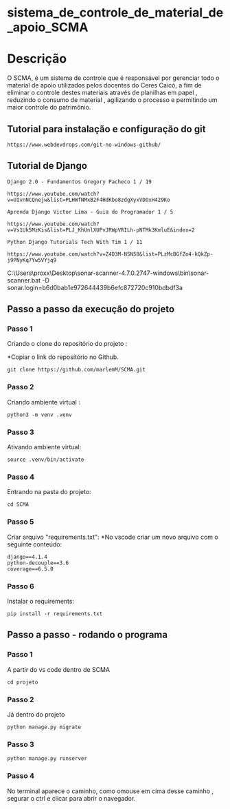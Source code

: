 # sistema_de_controle_de_material_de_apoio_SCMA

# Descrição
O SCMA, é um sistema de controle que é responsável por gerenciar todo o material de apoio utilizados pelos docentes do Ceres Caicó, a fim de eliminar o controle destes materiais através de planilhas em papel , reduzindo o consumo de material , agilizando o processo e permitindo um maior controle do patrimônio.


## Tutorial para instalação e configuração do git 

    https://www.webdevdrops.com/git-no-windows-github/

## Tutorial de Django

    Django 2.0 - Fundamentos Gregory Pacheco 1 / 19

    https://www.youtube.com/watch?v=UIvnNCQnejw&list=PLHWfNMxB2F4HdKbo8zdgXyxVDOxH429Ko

    Aprenda Django Victor Lima - Guia do Programador 1 / 5

    https://www.youtube.com/watch?v=Vs1Uk5MzKis&list=PLJ_KhUnlXUPvJRWpVRILh-pNTMk3KmluE&index=2

    Python Django Tutorials Tech With Tim 1 / 11

    https://www.youtube.com/watch?v=Z4D3M-NSN58&list=PLzMcBGfZo4-kQkZp-j9PNyKq7Yw5VYjq9


C:\Users\proxx\Desktop\sonar-scanner-4.7.0.2747-windows\bin\sonar-scanner.bat -D sonar.login=b6d0bab1e972644439b6efc872720c910bdbdf3a


## Passo a passo da execução do projeto

### Passo 1
Criando o clone do repositório do projeto :

*Copiar o link do repositório no Github.
```console 
git clone https://github.com/marlemM/SCMA.git
```
### Passo 2
Criando ambiente virtual :
```console
python3 -m venv .venv
```
### Passo 3
Ativando ambiente virtual:
```console
source .venv/bin/activate
```
### Passo 4
Entrando na pasta do projeto:
```console
cd SCMA
```
### Passo 5
Criar arquivo "requirements.txt":
*No vscode criar um novo arquivo com o seguinte conteúdo:
````
django==4.1.4
python-decouple==3.6
coverage==6.5.0
````
### Passo 6
Instalar o requirements:
```console
pip install -r requirements.txt
```


## Passo a passo - rodando o programa
### Passo 1
A partir do vs code dentro de SCMA
``` 
cd projeto
```
### Passo 2
Já dentro do projeto
```
python manage.py migrate
```

### Passo 3
```
python manage.py runserver
```

### Passo 4
No terminal aparece o caminho, como omouse em cima desse caminho , segurar o ctrl e clicar para abrir o navegador.
